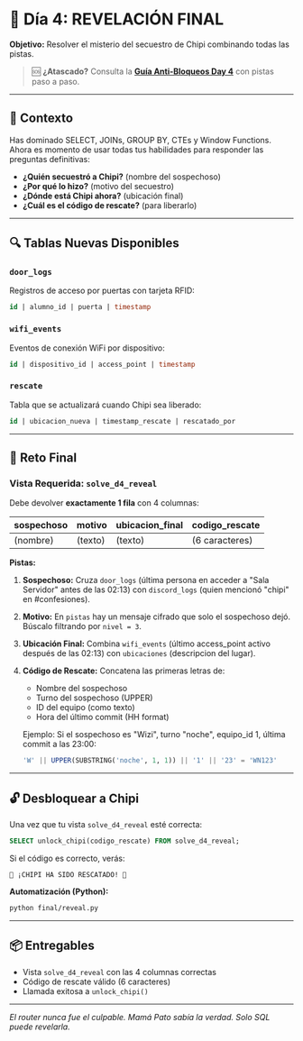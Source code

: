 # 🎯 Día 4: REVELACIÓN FINAL

**Objetivo:** Resolver el misterio del secuestro de Chipi combinando todas las pistas.

> 🆘 **¿Atascado?** Consulta la **[Guía Anti-Bloqueos Day 4](../AYUDA_ANTI_BLOQUEOS/day4_guia.md)** con pistas paso a paso.

---

## 📖 Contexto

Has dominado SELECT, JOINs, GROUP BY, CTEs y Window Functions. Ahora es momento de usar todas tus habilidades para responder las preguntas definitivas:

- **¿Quién secuestró a Chipi?** (nombre del sospechoso)
- **¿Por qué lo hizo?** (motivo del secuestro)
- **¿Dónde está Chipi ahora?** (ubicación final)
- **¿Cuál es el código de rescate?** (para liberarlo)

---

## 🔍 Tablas Nuevas Disponibles

### `door_logs`
Registros de acceso por puertas con tarjeta RFID:
```sql
id | alumno_id | puerta | timestamp
```

### `wifi_events`
Eventos de conexión WiFi por dispositivo:
```sql
id | dispositivo_id | access_point | timestamp
```

### `rescate`
Tabla que se actualizará cuando Chipi sea liberado:
```sql
id | ubicacion_nueva | timestamp_rescate | rescatado_por
```

---

## 🎯 Reto Final

### **Vista Requerida: `solve_d4_reveal`**

Debe devolver **exactamente 1 fila** con 4 columnas:

| sospechoso | motivo | ubicacion_final | codigo_rescate |
|------------|--------|-----------------|----------------|
| (nombre)   | (texto)| (texto)         | (6 caracteres) |

**Pistas:**

1. **Sospechoso:** Cruza `door_logs` (última persona en acceder a "Sala Servidor" antes de las 02:13) con `discord_logs` (quien mencionó "chipi" en #confesiones).

2. **Motivo:** En `pistas` hay un mensaje cifrado que solo el sospechoso dejó. Búscalo filtrando por `nivel = 3`.

3. **Ubicación Final:** Combina `wifi_events` (último access_point activo después de las 02:13) con `ubicaciones` (descripcion del lugar).

4. **Código de Rescate:** Concatena las primeras letras de:
   - Nombre del sospechoso
   - Turno del sospechoso (UPPER)
   - ID del equipo (como texto)
   - Hora del último commit (HH format)
   
   Ejemplo: Si el sospechoso es "Wizi", turno "noche", equipo_id 1, última commit a las 23:00:
   ```sql
   'W' || UPPER(SUBSTRING('noche', 1, 1)) || '1' || '23' = 'WN123'
   ```

---

## 🔓 Desbloquear a Chipi

Una vez que tu vista `solve_d4_reveal` esté correcta:

```sql
SELECT unlock_chipi(codigo_rescate) FROM solve_d4_reveal;
```

Si el código es correcto, verás:
```
🎉 ¡CHIPI HA SIDO RESCATADO! 🐾
```

**Automatización (Python):**
```bash
python final/reveal.py
```

---

## 📦 Entregables

- Vista `solve_d4_reveal` con las 4 columnas correctas
- Código de rescate válido (6 caracteres)
- Llamada exitosa a `unlock_chipi()`

---

*El router nunca fue el culpable. Mamá Pato sabía la verdad. Solo SQL puede revelarla.*
